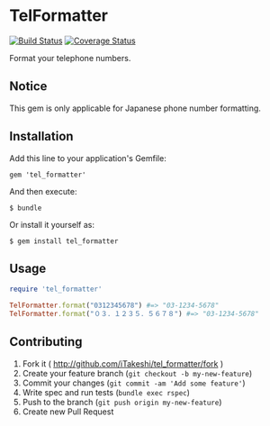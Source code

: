 # TelFormatter

[![Build Status](https://travis-ci.org/iTakeshi/tel_formatter.png?branch=master)](https://travis-ci.org/iTakeshi/tel_formatter)
[![Coverage Status](https://coveralls.io/repos/iTakeshi/tel_formatter/badge.png)](https://coveralls.io/r/iTakeshi/tel_formatter)

Format your telephone numbers.

## Notice

This gem is only applicable for Japanese phone number formatting.

## Installation

Add this line to your application's Gemfile:

    gem 'tel_formatter'

And then execute:

    $ bundle

Or install it yourself as:

    $ gem install tel_formatter

## Usage

```ruby
require 'tel_formatter'

TelFormatter.format("0312345678") #=> "03-1234-5678"
TelFormatter.format("０３．１２３５．５６７８") #=> "03-1234-5678"
```

## Contributing

1. Fork it ( http://github.com/iTakeshi/tel_formatter/fork )
2. Create your feature branch (`git checkout -b my-new-feature`)
3. Commit your changes (`git commit -am 'Add some feature'`)
4. Write spec and run tests (`bundle exec rspec`)
5. Push to the branch (`git push origin my-new-feature`)
6. Create new Pull Request
